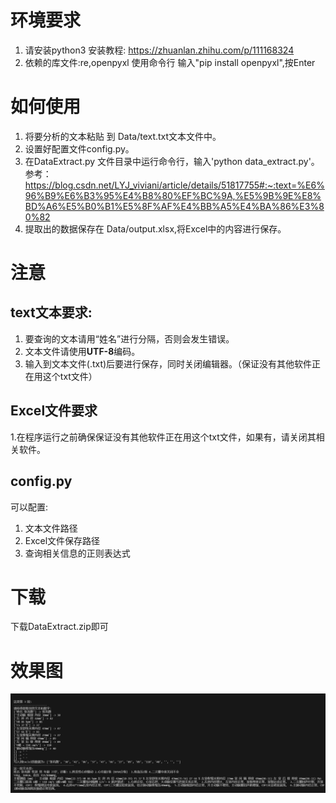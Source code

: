 # 环境要求
1. 请安装python3   安装教程: https://zhuanlan.zhihu.com/p/111168324
2. 依赖的库文件:re,openpyxl   使用命令行  输入"pip install openpyxl",按Enter
# 如何使用
1. 将要分析的文本粘贴 到 Data/text.txt文本文件中。
2. 设置好配置文件config.py。
3. 在DataExtract.py 文件目录中运行命令行，输入'python data_extract.py'。   参考：https://blog.csdn.net/LYJ_viviani/article/details/51817755#:~:text=%E6%96%B9%E6%B3%95%E4%B8%80%EF%BC%9A,%E5%9B%9E%E8%BD%A6%E5%B0%B1%E5%8F%AF%E4%BB%A5%E4%BA%86%E3%80%82
4. 提取出的数据保存在 Data/output.xlsx,将Excel中的内容进行保存。
# 注意
## text文本要求:
1. 要查询的文本请用“姓名”进行分隔，否则会发生错误。
2. 文本文件请使用**UTF-8**编码。
3. 输入到文本文件(.txt)后要进行保存，同时关闭编辑器。（保证没有其他软件正在用这个txt文件）
## Excel文件要求
1.在程序运行之前确保保证没有其他软件正在用这个txt文件，如果有，请关闭其相关软件。
## config.py
可以配置:
1. 文本文件路径
2. Excel文件保存路径
3. 查询相关信息的正则表达式

# 下载
下载DataExtract.zip即可
# 效果图
![](imgs/微信图片.png)
